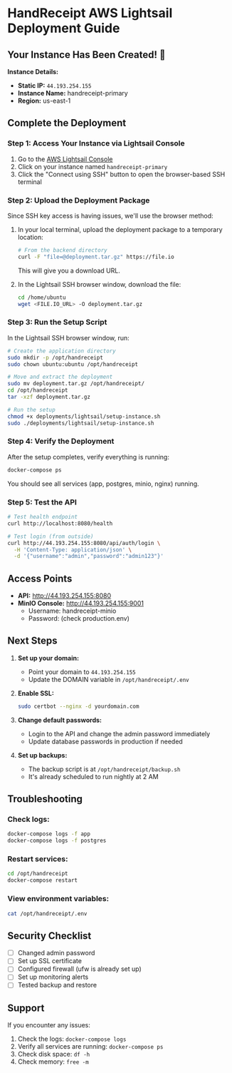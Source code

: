 # HandReceipt AWS Lightsail Deployment Guide

## Your Instance Has Been Created! 🎉

**Instance Details:**
- **Static IP:** `44.193.254.155`
- **Instance Name:** handreceipt-primary
- **Region:** us-east-1

## Complete the Deployment

### Step 1: Access Your Instance via Lightsail Console

1. Go to the [AWS Lightsail Console](https://lightsail.aws.amazon.com/)
2. Click on your instance named `handreceipt-primary`
3. Click the "Connect using SSH" button to open the browser-based SSH terminal

### Step 2: Upload the Deployment Package

Since SSH key access is having issues, we'll use the browser method:

1. In your local terminal, upload the deployment package to a temporary location:
   ```bash
   # From the backend directory
   curl -F "file=@deployment.tar.gz" https://file.io
   ```
   This will give you a download URL.

2. In the Lightsail SSH browser window, download the file:
   ```bash
   cd /home/ubuntu
   wget <FILE.IO_URL> -O deployment.tar.gz
   ```

### Step 3: Run the Setup Script

In the Lightsail SSH browser window, run:

```bash
# Create the application directory
sudo mkdir -p /opt/handreceipt
sudo chown ubuntu:ubuntu /opt/handreceipt

# Move and extract the deployment
sudo mv deployment.tar.gz /opt/handreceipt/
cd /opt/handreceipt
tar -xzf deployment.tar.gz

# Run the setup
chmod +x deployments/lightsail/setup-instance.sh
sudo ./deployments/lightsail/setup-instance.sh
```

### Step 4: Verify the Deployment

After the setup completes, verify everything is running:

```bash
docker-compose ps
```

You should see all services (app, postgres, minio, nginx) running.

### Step 5: Test the API

```bash
# Test health endpoint
curl http://localhost:8080/health

# Test login (from outside)
curl http://44.193.254.155:8080/api/auth/login \
  -H 'Content-Type: application/json' \
  -d '{"username":"admin","password":"admin123"}'
```

## Access Points

- **API:** http://44.193.254.155:8080
- **MinIO Console:** http://44.193.254.155:9001
  - Username: handreceipt-minio
  - Password: (check production.env)

## Next Steps

1. **Set up your domain:**
   - Point your domain to `44.193.254.155`
   - Update the DOMAIN variable in `/opt/handreceipt/.env`

2. **Enable SSL:**
   ```bash
   sudo certbot --nginx -d yourdomain.com
   ```

3. **Change default passwords:**
   - Login to the API and change the admin password immediately
   - Update database passwords in production if needed

4. **Set up backups:**
   - The backup script is at `/opt/handreceipt/backup.sh`
   - It's already scheduled to run nightly at 2 AM

## Troubleshooting

### Check logs:
```bash
docker-compose logs -f app
docker-compose logs -f postgres
```

### Restart services:
```bash
cd /opt/handreceipt
docker-compose restart
```

### View environment variables:
```bash
cat /opt/handreceipt/.env
```

## Security Checklist

- [ ] Changed admin password
- [ ] Set up SSL certificate
- [ ] Configured firewall (ufw is already set up)
- [ ] Set up monitoring alerts
- [ ] Tested backup and restore

## Support

If you encounter any issues:
1. Check the logs: `docker-compose logs`
2. Verify all services are running: `docker-compose ps`
3. Check disk space: `df -h`
4. Check memory: `free -m` 